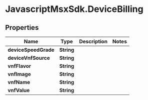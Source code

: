 # JavascriptMsxSdk.DeviceBilling

## Properties

Name | Type | Description | Notes
------------ | ------------- | ------------- | -------------
**deviceSpeedGrade** | **String** |  | 
**deviceVnfSource** | **String** |  | 
**vnfFlavor** | **String** |  | 
**vnfImage** | **String** |  | 
**vnfName** | **String** |  | 
**vnfValue** | **String** |  | 


